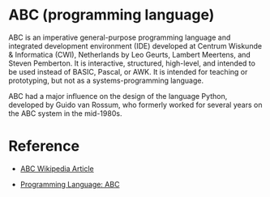 # ABC (programming language)

ABC is an imperative general-purpose programming language and integrated development environment (IDE) developed at Centrum Wiskunde & Informatica (CWI), Netherlands by Leo Geurts, Lambert Meertens, and Steven Pemberton. It is interactive, structured, high-level, and intended to be used instead of BASIC, Pascal, or AWK. It is intended for teaching or prototyping, but not as a systems-programming language.

ABC had a major influence on the design of the language Python, developed by Guido van Rossum, who formerly worked for several years on the ABC system in the mid-1980s.

# Reference

- [ABC Wikipedia Article](https://en.wikipedia.org/wiki/ABC_(programming_language))

- [Programming Language: ABC](https://seattlewebsitedevelopers.medium.com/programming-language-abc-c150dab63f28)
